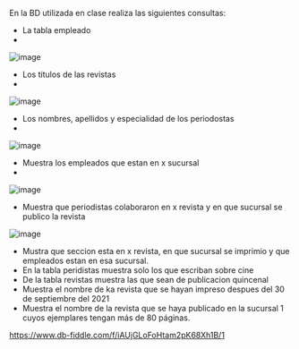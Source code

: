 En la BD utilizada en clase realiza las siguientes consultas:

* La tabla empleado
* 
![image](https://user-images.githubusercontent.com/101212784/170726492-8afbec00-0124-4e55-9919-633833555f90.png)


* Los titulos de las revistas
* 
![image](https://user-images.githubusercontent.com/101212784/170727393-d9c352cc-2fd5-4483-9649-6032a3fbf893.png)

* Los nombres, apellidos y especialidad de los periodostas
* 
![image](https://user-images.githubusercontent.com/101212784/170727902-62a0515f-4624-40e9-a138-67df7506a223.png)

* Muestra los empleados que estan en x sucursal
* 
![image](https://user-images.githubusercontent.com/101212784/170729825-20a81221-fc43-4ef0-9574-9344f1984bdf.png)

* Muestra que periodistas colaboraron en x revista y en que sucursal se publico la revista

![image](https://user-images.githubusercontent.com/101212784/170735862-a4fe69d5-37d3-425c-8df7-f23160aae1d0.png)

* Mustra que seccion esta en x revista, en que sucursal se imprimio y que empleados estan en esa sucursal.
* En la tabla peridistas muestra solo los que escriban sobre cine
* De la tabla revistas muestra las que sean de publicacion quincenal
* Muestra el nombre de ka revista que se hayan impreso despues del 30 de septiembre del 2021
* Muestra el nombre de la revista que se haya publicado en la sucursal 1 cuyos ejemplares tengan más de 80 páginas.

https://www.db-fiddle.com/f/iAUjGLoFoHtam2pK68Xh1B/1







